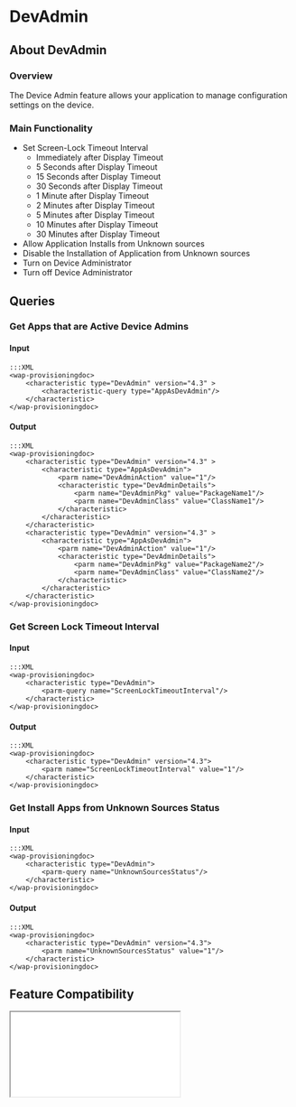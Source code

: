 # DevAdmin

## About DevAdmin

### Overview

The Device Admin feature allows your application to manage configuration settings on the device.

### Main Functionality

* Set Screen-Lock Timeout Interval
  * Immediately after Display Timeout
  * 5 Seconds after Display Timeout
  * 15 Seconds after Display Timeout
  * 30 Seconds after Display Timeout
  * 1 Minute after Display Timeout
  * 2 Minutes after Display Timeout
  * 5 Minutes after Display Timeout
  * 10 Minutes after Display Timeout
  * 30 Minutes after Display Timeout
* Allow Application Installs from Unknown sources
* Disable the Installation of Application from Unknown sources
* Turn on Device Administrator
* Turn off Device Administrator

## Queries

### Get Apps that are Active Device Admins

#### Input 

    :::XML
    <wap-provisioningdoc>
        <characteristic type="DevAdmin" version="4.3" >
	        <characteristic-query type="AppAsDevAdmin"/>
        </characteristic>
    </wap-provisioningdoc>


#### Output

    :::XML
    <wap-provisioningdoc>
        <characteristic type="DevAdmin" version="4.3" >
            <characteristic type="AppAsDevAdmin">
                <parm name="DevAdminAction" value="1"/>
                <characteristic type="DevAdminDetails">
                    <parm name="DevAdminPkg" value="PackageName1"/>
                    <parm name="DevAdminClass" value="ClassName1"/>
                </characteristic>
            </characteristic>
        </characteristic>
        <characteristic type="DevAdmin" version="4.3" >
            <characteristic type="AppAsDevAdmin">
                <parm name="DevAdminAction" value="1"/>
                <characteristic type="DevAdminDetails">
                    <parm name="DevAdminPkg" value="PackageName2"/>
                    <parm name="DevAdminClass" value="ClassName2"/>
                </characteristic>
            </characteristic>
        </characteristic>
    </wap-provisioningdoc>


### Get Screen Lock Timeout Interval

#### Input

	:::XML
    <wap-provisioningdoc>
        <characteristic type="DevAdmin">
            <parm-query name="ScreenLockTimeoutInterval"/>
        </characteristic>
    </wap-provisioningdoc>


#### Output 

	:::XML
    <wap-provisioningdoc>
        <characteristic type="DevAdmin" version="4.3">
            <parm name="ScreenLockTimeoutInterval" value="1"/>
        </characteristic>
    </wap-provisioningdoc>

### Get Install Apps from Unknown Sources Status

#### Input

	:::XML
    <wap-provisioningdoc>
        <characteristic type="DevAdmin">
            <parm-query name="UnknownSourcesStatus"/>
        </characteristic>
    </wap-provisioningdoc>

#### Output

	:::XML
    <wap-provisioningdoc>
        <characteristic type="DevAdmin" version="4.3">
            <parm name="UnknownSourcesStatus" value="1"/>
        </characteristic>
    </wap-provisioningdoc>

## Feature Compatibility

<iframe src="compare.html#mx=4.3&csp=DevAdmin&os=JB&embed=true"></iframe> 